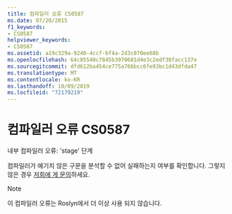 ```yaml
---
title: 컴파일러 오류 CS0587
ms.date: 07/20/2015
f1_keywords:
- CS0587
helpviewer_keywords:
- CS0587
ms.assetid: a19c329a-9240-4ccf-bf4a-2d3c070ee68b
ms.openlocfilehash: 64c85540c7845b3970681d4e3c2edf38facc137e
ms.sourcegitcommit: dfd612ba454ce775a766bcc6fe93bc1d43dfda47
ms.translationtype: MT
ms.contentlocale: ko-KR
ms.lasthandoff: 10/09/2019
ms.locfileid: "72179219"
---
```

# <a name="compiler-error-cs0587"></a>컴파일러 오류 CS0587

내부 컴파일러 오류: 'stage' 단계

 컴파일러가 예기치 않은 구문을 분석할 수 없어 실패하는지 여부를 확인합니다. 그렇지 않은 경우 [저희에 게 문의](/visualstudio/ide/talk-to-us)하세요.
 
> [!NOTE]
> 이 컴파일러 오류는 Roslyn에서 더 이상 사용 되지 않습니다.
